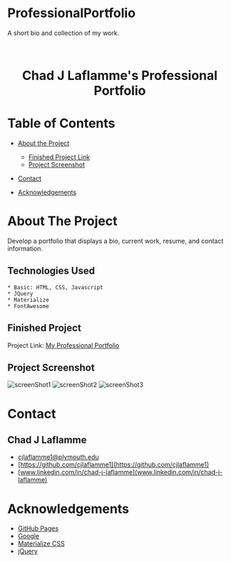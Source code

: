 # ProfessionalPortfolio
A short bio and collection of my work. 

<br />
  <h1 align="center">Chad J Laflamme's Professional Portfolio</h1>


<!-- TABLE OF CONTENTS -->
# Table of Contents
* [About the Project](#about-the-project)
   
    * [Finished Project Link](#finished-project)
    * [Project Screenshot](#project-screenshot)
* [Contact](#contact)
  
* [Acknowledgements](#acknowledgements)



<!-- ABOUT THE PROJECT -->
# About The Project

Develop a portfolio that displays a bio, current work, resume, and contact information.  


## Technologies Used
    * Basic: HTML, CSS, Javascript
    * JQuery
    * Materialize
    * FontAwesome


## Finished Project
Project Link: [My Professional Portfolio](https://cjlaflamme1.github.io/ProfessionalPortfolio/)


## Project Screenshot
![screenShot1](https://user-images.githubusercontent.com/64158642/90347868-f7c92d80-e000-11ea-96e2-3369bfea246e.jpg)
![screenShot2](https://user-images.githubusercontent.com/64158642/90347870-f8fa5a80-e000-11ea-91cd-a7983e84a939.jpg)
![screenShot3](https://user-images.githubusercontent.com/64158642/90347871-fac41e00-e000-11ea-807d-fcb38588e980.jpg)


<!-- CONTACT -->
# Contact

## Chad J Laflamme
* [cjlaflamme1@plymouth.edu](cjlaflamme1@plymouth.edu)
* [https://github.com/cjlaflamme1](https://github.com/cjlaflamme1)
* [www.linkedin.com/in/chad-j-laflamme](www.linkedin.com/in/chad-j-laflamme)


<!-- ACKNOWLEDGEMENTS -->
# Acknowledgements
* [GitHub Pages](https://pages.github.com)
* [Google](https://www.google.com/)
* [Materialize CSS](https://materializecss.com/)
* [jQuery](https://jquery.com/)
